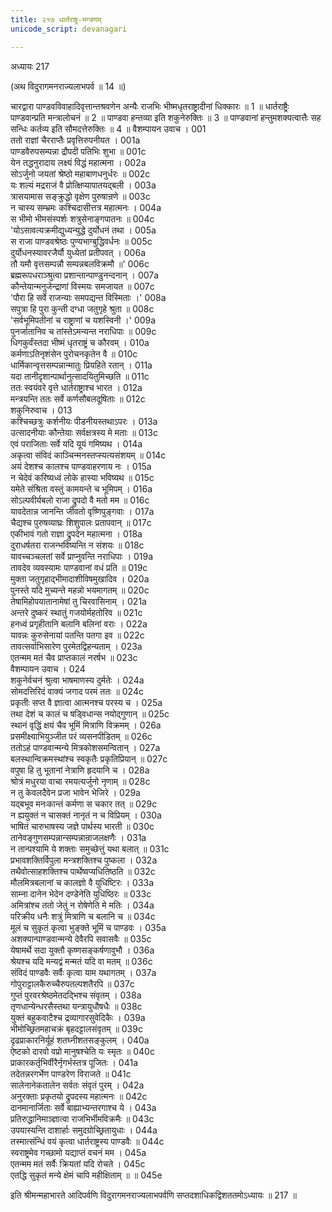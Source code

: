 ```yaml
---
title: २१७ धार्तराष्ट्र-मन्त्रणम्
unicode_script: devanagari

---
```



अध्यायः 217

(अथ विदुरागमनराज्यलाभपर्व ॥ 14 ॥)

चारद्वारा पाण्डवविवाहादिवृत्तान्तश्रवणेन अन्यैः राजभिः भीष्मधृतराष्ट्रादीनां धिक्कारः ॥ 1 ॥ धार्तराष्ट्रैः पाण्डवान्प्रति मन्त्रालोचनं ॥ 2 ॥ पाण्डवा हन्तव्या इति शकुनेरुक्तिः ॥ 3 ॥ पाण्डवानां हन्तुमशक्यत्वात्तैः सह सन्धिः कर्तव्य इति सौमदत्तेरुक्तिः ॥ 4 ॥
वैशम्पायन उवाच ।	001  
ततो राज्ञां चैरराप्तैः प्रवृत्तिरुपनीयत ।	001a  
पाण्डवैरुपसम्पन्ना द्रौपदी पतिभिः शुभा ॥	001c  
येन तद्धनुरादाय लक्ष्यं विद्धं महात्मना ।	002a  
सोऽर्जुनो जयतां श्रेष्ठो महाबाणधनुर्धरः ॥	002c  
यः शल्यं मद्रराजं वै प्रोत्क्षिप्यापातयद्बली ।	003a  
त्रासयामास सङ्क्रुद्धो वृक्षेण पुरुषान्रणे ॥	003c  
न चास्य सम्भ्रमः कश्चिदासीत्तत्र महात्मनः ।	004a  
स भीमो भीमसंस्पर्शः शत्रुसेनाङ्गपातनः ॥	004c  
\'योऽसावत्यक्रमीद्युध्यन्युद्धे दुर्योधनं तथा ।	005a  
स राजा पाण्डवश्रेष्ठः पुण्यभाग्बुद्धिवर्धनः ॥	005c  
दुर्योधनस्यावरजैर्यौ युध्येतां प्रतीपवत् ।	006a  
तौ यमौ वृत्तसम्पन्नौ सम्पन्नबलविक्रमौ ॥\'	006c  
ब्रह्मरूपधराञ्श्रुत्वा प्रशान्तान्पाण्डुनन्दनान् ।	007a  
कौन्तेयान्मनुजेन्द्राणां विस्मयः समजायत ॥	007c  
\'पौरा हि सर्वे राजन्याः समपद्यन्त विस्मिताः ।\'	008a  
सपुत्रा हि पुरा कुन्ती दग्धा जतुगृहे श्रुता ॥	008c  
\'सर्वभूमिपतीनां च राष्ट्राणां च यशस्विनी ।\'	009a  
पुनर्जातानिव च तांस्तेऽमन्यन्त नराधिपाः ॥	009c  
धिगकुर्वंस्तदा भीष्मं धृतराष्ट्रं च कौरवम् ।	010a  
कर्मणाऽतिनृशंसेन पुरोचनकृतेन वै ॥	010c  
धार्मिकान्वृत्तसम्पन्नान्मातुः प्रियहिते रतान् ।	011a  
यदा तानीदृशान्पार्थानुत्सादयितुमिच्छति ॥	011c  
ततः स्वयंवरे वृत्ते धार्तराष्ट्राश्च भारत ।	012a  
मन्त्रयन्ति ततः सर्वे कर्णसौबलदूषिताः ॥	012c  
शकुनिरुवाच ।	013  
कश्चिच्छत्रुः कर्शनीयः पीडनीयस्तथाऽपरः ।	013a  
उत्सादनीयाः कौन्तेयाः सर्वक्षत्रस्य मे मताः ॥	013c  
एवं पराजिताः सर्वे यदि यूयं गमिष्यथ ।	014a  
अकृत्वा संविदं काञ्चिन्मनस्तप्स्यत्यसंशयम् ॥	014c  
अयं देशश्च कालश्च पाण्डवाहरणाय नः ।	015a  
न चेदेवं करिष्यध्वं लोके हास्या भविष्यथ ॥	015c  
यमेते संश्रिता वस्तुं कामयन्ते च भूमिपम् ।	016a  
सोऽल्पवीर्यबलो राजा द्रुपदो वै मतो मम ॥	016c  
यावदेतान्न जानन्ति जीवतो वृष्णिपुङ्गवाः ।	017a  
चैद्यश्च पुरुषव्याघ्रः शिशुपालः प्रतापवान् ॥	017c  
एकीभावं गतो राज्ञा द्रुपदेन महात्मना ।	018a  
दुराधर्षतरा राजन्भविष्यन्ति न संशयः ॥	018c  
यावच्चञ्चलतां सर्वे प्राप्नुवन्ति नराधिपाः ।	019a  
तावदेव व्यवस्यामः पाण्डवानां वधं प्रति ॥	019c  
मुक्ता जतुगृहाद्भीमादाशीविषमुखादिव ।	020a  
पुनस्ते यदि मुच्यन्ते महन्नो भयमागतम् ॥	020c  
तेषामिहोपयातानामेषां तु चिरवासिनाम् ।	021a  
अन्तरे दुष्करं स्थातुं गजयोर्महतोरिव ॥	021c  
हनध्वं प्रगृहीतानि बलानि बलिनां वराः ।	022a  
यावन्नः कुरुसेनायां पतन्ति पतगा इव ॥	022c  
तावत्सर्वाभिसारेण पुरमेतद्विहन्यताम् ।	023a  
एतन्मम मतं चैव प्राप्तकालं नरर्षभ ॥	023c  
वैशम्पायन उवाच ।	024  
शकुनेर्वचनं श्रुत्वा भाषमाणस्य दुर्मतेः ।	024a  
सोमदत्तिरिदं वाक्यं जगाद परमं ततः ॥	024c  
प्रकृतीः सप्त वै ज्ञात्वा आत्मनश्च परस्य च ।	025a  
तथा देशं च कालं च षड्विधान्स नयोद्गुणान् ॥	025c  
स्थानं वृद्धिं क्षयं चैव भूमिं मित्राणि विक्रमम् ।	026a  
प्रसमीक्ष्याभियुञ्जीत परं व्यसनपीडितम् ॥	026c  
ततोऽहं पाण्डवान्मन्ये मित्रकोशसमन्वितान् ।	027a  
बलस्थान्विक्रमस्थांश्च स्वकृतैः प्रकृतिप्रियान् ॥	027c  
वपुषा हि तु भूतानां नेत्राणि हृदयानि च ।	028a  
श्रोत्रं मधुरया वाचा रमयत्यर्जुनो नृणाम् ॥	028c  
न तु केवलदैवेन प्रजा भावेन भेजिरे ।	029a  
यद्बभूव मनःकान्तं कर्मणा स चकार तत् ॥	029c  
न ह्ययुक्तं न चासक्तं नानृतं न च विप्रियम् ।	030a  
भाषितं चारुभाषस्य जज्ञे पार्थस्य भारती ॥	030c  
तानेवङ्गुणसम्पन्नान्सम्पन्नान्राजलक्षणैः ।	031a  
न तान्पश्यामि ये शक्ताः समुच्छेत्तुं यथा बलात् ॥	031c  
प्रभावशक्तिर्विपुला मन्त्रशक्तिश्च पुष्कला ।	032a  
तथैवोत्साहशक्तिश्च पार्थेष्वप्यधितिष्ठति ॥	032c  
मौलमित्रबलानां च कालज्ञो वै युधिष्टिरः ।	033a  
साम्ना दानेन भेदेन दण्डेनेति युधिष्ठिरः ॥	033c  
अमित्रांश्च ततो जेतुं न रोषेणेति मे मतिः ।	034a  
परिक्रीय धनैः शत्रुं मित्राणि च बलानि च ॥	034c  
मूलं च सुकृतं कृत्वा भुङ्क्ते भूमिं च पाण्डवः ।	035a  
अशक्यान्पाण्डवान्मन्ये देवैरपि सवासवैः ॥	035c  
येषामर्थे सदा युक्तौ कृष्णसङ्कर्षणावुभौ ।	036a  
श्रेयश्च यदि मन्यद्वं मन्मतं यदि वा मतम् ॥	036c  
संविदं पाण्डवैः सर्वैः कृत्वा याम यथागतम् ।	037a  
गोपुराट्टालकैरुच्चैरुपतल्पशतैरपि ॥	037c  
गुप्तं पुरवरश्रेष्ठमेतदद्भिश्च संवृतम् ।	038a  
तृणधान्येन्धरसैस्तथा यन्त्रायुधौषधैः ॥	038c  
युक्तं बहुकवाटैश्च द्रव्यागारसुवेदिकैः ।	039a  
भीमोच्छ्रितमहाचक्रं बृहदट्टालसंवृतम् ॥	039c  
दृढप्राकारनिर्यूहं शतघ्नीशतसङ्कुलम् ।	040a  
ऐष्टको दारवो वप्रो मानुषश्चेति यः स्मृतः ॥	040c  
प्राकारकर्तृभिर्वीरैर्नृगर्भस्तत्र पूजितः ।	041a  
तदेतन्नरगर्भेण पाण्डरेण विराजते ॥	041c  
सालेनानेकतालेन सर्वतः संवृतं पुरम् ।	042a  
अनुरक्ताः प्रकृतयो द्रुपदस्य महात्मनः ॥	042c  
दानमानार्जिताः सर्वे बाह्याभ्यन्तरगाश्च ये ।	043a  
प्रतिरुद्धानिमाञ्ज्ञात्वा राजभिर्भीमविक्रमैः ॥	043c  
उपयास्यन्ति दाशार्हाः समुदग्रोच्छ्रितायुधाः ।	044a  
तस्मात्संन्धिं वयं कृत्वा धार्तराष्ट्रस्य पाण्डवैः ॥	044c  
स्वराष्ट्रमेव गच्छामो यद्याप्तं वचनं मम ।	045a  
एतन्मम मतं सर्वैः क्रियतां यदि रोचते ।	045c  
एतद्धि सुकृतं मन्ये क्षेमं चापि महीक्षिताम् ॥ ॥	045e  

इति श्रीमन्महाभारते आदिपर्वणि विदुरागमनराज्यलाभपर्वणि सप्तदशाधिकद्विशततमोऽध्यायः ॥ 217 ॥
